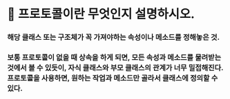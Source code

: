 # 🐥 프로토콜이란 무엇인지 설명하시오.



### 해당 클래스 또는 구조체가 꼭 가져야하는 속성이나 메소드를 정해놓은 것.

### 보통 프로토콜이 없을 때 상속을 하게 되면, 모든 속성과 메소드를 물려받는 것에서 볼 수 있듯이, 자식 클래스와 부모 클래스의 관계가 너무 밀접해진다. 프로토콜을 사용하면, 원하는 작업과 메소드만 골라서 클래스에 정의할 수 있다.